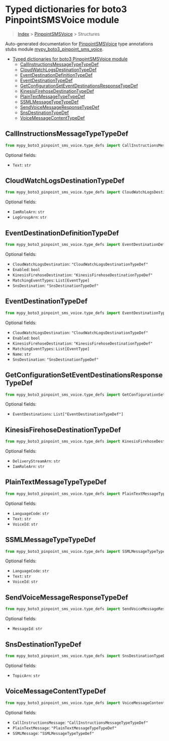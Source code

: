# Typed dictionaries for boto3 PinpointSMSVoice module

> [Index](../README.md) > [PinpointSMSVoice](./README.md) > Structures

Auto-generated documentation for [PinpointSMSVoice](https://boto3.amazonaws.com/v1/documentation/api/latest/reference/services/pinpoint-sms-voice.html#PinpointSMSVoice)
type annotations stubs module [mypy_boto3_pinpoint_sms_voice](https://pypi.org/project/mypy-boto3-pinpoint-sms-voice/).

- [Typed dictionaries for boto3 PinpointSMSVoice module](#typed-dictionaries-for-boto3-pinpointsmsvoice-module)
  - [CallInstructionsMessageTypeTypeDef](#callinstructionsmessagetypetypedef)
  - [CloudWatchLogsDestinationTypeDef](#cloudwatchlogsdestinationtypedef)
  - [EventDestinationDefinitionTypeDef](#eventdestinationdefinitiontypedef)
  - [EventDestinationTypeDef](#eventdestinationtypedef)
  - [GetConfigurationSetEventDestinationsResponseTypeDef](#getconfigurationseteventdestinationsresponsetypedef)
  - [KinesisFirehoseDestinationTypeDef](#kinesisfirehosedestinationtypedef)
  - [PlainTextMessageTypeTypeDef](#plaintextmessagetypetypedef)
  - [SSMLMessageTypeTypeDef](#ssmlmessagetypetypedef)
  - [SendVoiceMessageResponseTypeDef](#sendvoicemessageresponsetypedef)
  - [SnsDestinationTypeDef](#snsdestinationtypedef)
  - [VoiceMessageContentTypeDef](#voicemessagecontenttypedef)

## CallInstructionsMessageTypeTypeDef

```python
from mypy_boto3_pinpoint_sms_voice.type_defs import CallInstructionsMessageTypeTypeDef
```




Optional fields:
- `Text`: `str`


## CloudWatchLogsDestinationTypeDef

```python
from mypy_boto3_pinpoint_sms_voice.type_defs import CloudWatchLogsDestinationTypeDef
```




Optional fields:
- `IamRoleArn`: `str`
- `LogGroupArn`: `str`


## EventDestinationDefinitionTypeDef

```python
from mypy_boto3_pinpoint_sms_voice.type_defs import EventDestinationDefinitionTypeDef
```




Optional fields:
- `CloudWatchLogsDestination`: `"CloudWatchLogsDestinationTypeDef"`
- `Enabled`: `bool`
- `KinesisFirehoseDestination`: `"KinesisFirehoseDestinationTypeDef"`
- `MatchingEventTypes`: `List[EventType]`
- `SnsDestination`: `"SnsDestinationTypeDef"`


## EventDestinationTypeDef

```python
from mypy_boto3_pinpoint_sms_voice.type_defs import EventDestinationTypeDef
```




Optional fields:
- `CloudWatchLogsDestination`: `"CloudWatchLogsDestinationTypeDef"`
- `Enabled`: `bool`
- `KinesisFirehoseDestination`: `"KinesisFirehoseDestinationTypeDef"`
- `MatchingEventTypes`: `List[EventType]`
- `Name`: `str`
- `SnsDestination`: `"SnsDestinationTypeDef"`


## GetConfigurationSetEventDestinationsResponseTypeDef

```python
from mypy_boto3_pinpoint_sms_voice.type_defs import GetConfigurationSetEventDestinationsResponseTypeDef
```




Optional fields:
- `EventDestinations`: `List["EventDestinationTypeDef"]`


## KinesisFirehoseDestinationTypeDef

```python
from mypy_boto3_pinpoint_sms_voice.type_defs import KinesisFirehoseDestinationTypeDef
```




Optional fields:
- `DeliveryStreamArn`: `str`
- `IamRoleArn`: `str`


## PlainTextMessageTypeTypeDef

```python
from mypy_boto3_pinpoint_sms_voice.type_defs import PlainTextMessageTypeTypeDef
```




Optional fields:
- `LanguageCode`: `str`
- `Text`: `str`
- `VoiceId`: `str`


## SSMLMessageTypeTypeDef

```python
from mypy_boto3_pinpoint_sms_voice.type_defs import SSMLMessageTypeTypeDef
```




Optional fields:
- `LanguageCode`: `str`
- `Text`: `str`
- `VoiceId`: `str`


## SendVoiceMessageResponseTypeDef

```python
from mypy_boto3_pinpoint_sms_voice.type_defs import SendVoiceMessageResponseTypeDef
```




Optional fields:
- `MessageId`: `str`


## SnsDestinationTypeDef

```python
from mypy_boto3_pinpoint_sms_voice.type_defs import SnsDestinationTypeDef
```




Optional fields:
- `TopicArn`: `str`


## VoiceMessageContentTypeDef

```python
from mypy_boto3_pinpoint_sms_voice.type_defs import VoiceMessageContentTypeDef
```




Optional fields:
- `CallInstructionsMessage`: `"CallInstructionsMessageTypeTypeDef"`
- `PlainTextMessage`: `"PlainTextMessageTypeTypeDef"`
- `SSMLMessage`: `"SSMLMessageTypeTypeDef"`

